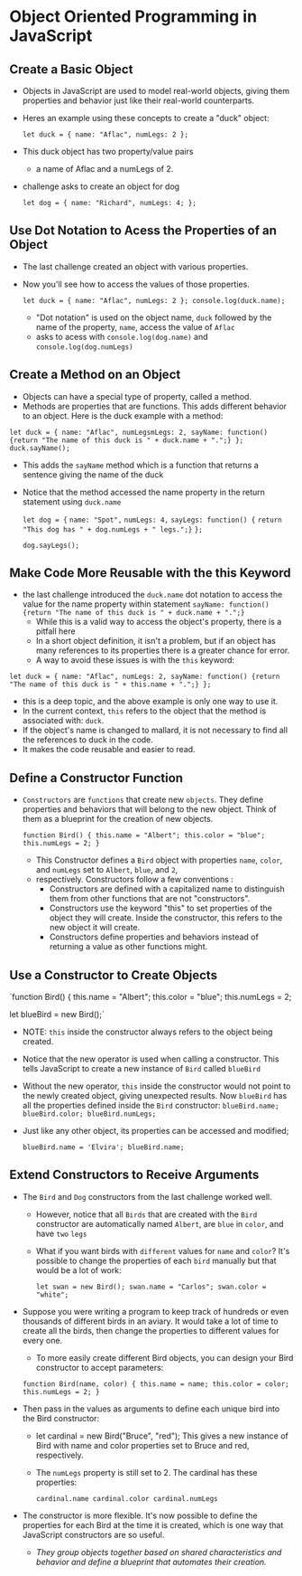 # Object Oriented Programming in JavaScript

## Create a Basic Object

- Objects in JavaScript are used to model real-world objects, giving them properties and behavior just like their real-world counterparts.
- Heres an example using these concepts to create a "duck" object:

  `let duck = {
    name: "Aflac",
    numLegs: 2
  };`

- This duck object has two property/value pairs
  - a name of Aflac and a numLegs of 2.

- challenge asks to create an object for dog

  `let dog = {
    name: "Richard",
    numLegs: 4;
  };`

## Use Dot Notation to Acess the Properties of an Object

- The last challenge created an object with various properties.
- Now you'll see how to access the values of those properties.

  `let duck = {
    name: "Aflac",
    numLegs: 2
  };
  console.log(duck.name);`

  - "Dot notation" is used on the object name, `duck` followed by the name of the property, `name`,
  access the value of `Aflac`
  - asks to acess with `console.log(dog.name)` and `console.log(dog.numLegs)`

## Create a Method on an Object

- Objects can have a special type of property, called a method.
- Methods are properties that are functions. This adds different behavior to an object. Here is the duck example with a method:
  
`let duck = {
    name: "Aflac",
    numLegsmLegs: 2,
    sayName: function() {return "The name of this duck is " + duck.name + ".";}
};
duck.sayName();`

- This adds the `sayName` method which is a function that returns a sentence giving the name of the duck
- Notice that the method accessed the name property in the return statement using `duck.name`
  
  `let dog = {`
   `name: "Spot",`
   `numLegs: 4,`
   `sayLegs: function() {`
   `return "This dog has " + dog.numLegs + " legs.";}`
  `};`

  `dog.sayLegs();`

## Make Code More Reusable with the this Keyword

- the last challenge introduced the `duck.name` dot notation to access the value for the name property within statement
    `sayName: function() {return "The name of this duck is " + duck.name + ".";}`
  - While this is a valid way to access the object's property, there is a pitfall here
  - In a short object definition, it isn't a problem, but if an object has many references to its properties there is a greater chance for error.
  - A way to avoid these issues is with the `this` keyword:

 `let duck = {
    name: "Aflac",
    numLegs: 2,
    sayName: function() {return "The name of this duck is " + this.name + ".";}
  };`

- this is a deep topic, and the above example is only one way to use it.
- In the current context, `this` refers to the object that the method is associated with: `duck`.
- If the object's name is changed to mallard, it is not necessary to find all the references to duck in the code.
- It makes the code reusable and easier to read.

## Define a Constructor Function

- `Constructors` are `functions` that create new `objects`. They define properties and behaviors that will belong to the new object. Think of them as a blueprint for the creation of new objects.
  
  `function Bird() {
    this.name = "Albert";
    this.color = "blue";
    this.numLegs = 2;
}`

  - This Constructor defines a `Bird` object with properties `name`, `color`, and `numLegs` set to `Albert`, `blue`, and `2`,
  - respectively. Constructors follow a few conventions :
    - Constructors are defined with a capitalized name to distinguish them from other functions that are not "constructors".
    - Constructors use the keyword "this" to set properties of the object they will create. Inside the constructor, this refers to the new object it          will create.
    - Constructors define properties and behaviors instead of returning a value as other functions might.
  
## Use a Constructor to Create Objects

`function Bird() {
    this.name = "Albert";
    this.color  = "blue";
    this.numLegs = 2;
  
  let blueBird = new Bird();`

- NOTE: `this` inside the constructor always refers to the object being created.
- Notice that the new operator is used when calling a constructor. This tells JavaScript to create a new instance of `Bird` called `blueBird`
- Without the new operator, `this` inside the constructor would not point to the newly created object, giving unexpected results. Now `blueBird` has all the properties defined inside the `Bird` constructor:
    `blueBird.name;
    blueBird.color;
    blueBird.numLegs;`

- Just like any other object, its properties can be accessed and modified;

    `blueBird.name = 'Elvira';
    blueBird.name;`


## Extend Constructors to Receive Arguments

- The `Bird` and `Dog` constructors from the last challenge worked well.
  - However, notice that all `Birds` that are created with the `Bird` constructor are automatically named `Albert`, are `blue` in `color`, and have `two` `legs`
  - What if you want birds with `different` values for `name` and `color`? It's possible to change the properties of each `bird` manually but that would be a lot of work:

    `let swan = new Bird();
    swan.name = "Carlos";
    swan.color = "white";`


- Suppose you were writing a program to keep track of hundreds or even thousands of different birds in an aviary. It would take a lot of time to create all the birds, then change the properties to different values for every one.
  - To more easily create different Bird objects, you can design your Bird constructor to accept parameters:

  `function Bird(name, color) {
    this.name = name;
    this.color = color;
    this.numLegs = 2;
  }`

- Then pass in the values as arguments to define each unique bird into the Bird constructor:
  - let cardinal = new Bird("Bruce", "red"); This gives a new instance of Bird with name and color properties set to Bruce and red, respectively.
  - The `numLegs` property is still set to 2. The cardinal has these properties:

    `cardinal.name
    cardinal.color
    cardinal.numLegs`

- The constructor is more flexible. It's now possible to define the properties for each Bird at the time it is created, which is one way that JavaScript constructors are so useful.
  - *They group objects together based on shared characteristics and behavior and define a blueprint that automates their creation.*

